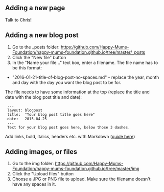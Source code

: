 ## Adding a new page

Talk to Chris!

## Adding a new blog post

1. Go to the _posts folder: https://github.com/Happy-Mums-Foundation/happy-mums-foundation.github.io/tree/master/_posts
2. Click the "New file" button
3. In the "Name your file..." text box, enter a filename. The file name has to be this format:
 - "2016-01-21-title-of-blog-post-no-spaces.md" - replace the year, month and day with the day you want the blog post to be for.

The file needs to have some information at the top (replace the title and date with the blog post title and date):

     
     ---
     layout: blogpost
     title:  "Your blog post title goes here"
     date:   2015-04-25
     ---
     Text for your blog post goes here, below those 3 dashes.

Add links, bold, italics, headers etc. with Markdown ([guide here](https://guides.github.com/features/mastering-markdown/#what))
 
## Adding images, or files

1. Go to the img folder: https://github.com/Happy-Mums-Foundation/happy-mums-foundation.github.io/tree/master/img
2. Click the "Upload files" button
3. Choose a JPG or PNG file to upload. Make sure the filename doesn't have any spaces in it.
